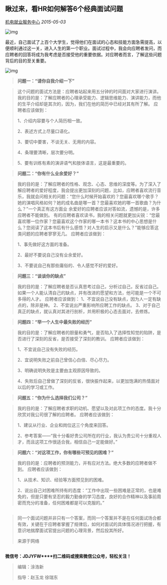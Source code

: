 ## 瞅过来，看HR如何解答6个经典面试问题

[机电就业服务中心](javascript:void(0);) *2015-05-03*

![img](http://mmbiz.qpic.cn/mmbiz/AcoZjQKBWQAGKcicqUMyQNIK0L9wInBhbcrHHOiaccx5KozFkgRebRAu2Pe0byHLWm6ZSrSEQUwbiblWN28TBoICg/640?wx_fmt=jpeg&tp=webp&wxfrom=5)







最近，自己面试了上百个大学生，觉得他们在面试的心态和技能方面急需提高，以便顺利通过这一关，进入人生的第一个职业。面试过程中，我会向应聘者发问，而应聘者的回答将成为我考虑是否接受他的重要依据。对应聘者而言，了解这些问题背后的目的至关重要。



![img](https://mmbiz.qpic.cn/mmbiz/mnoDuttLdiaGOkNHmGLdVKbCDbyJMN8fU7JxQ7rpsKnPIzLGhIk59UnDLrIic9JjicxXTY1Hib2ibNWlu7YDkOvAcRQ/640?wxfrom=5&tp=webp&wx_lazy=1&wx_co=1&retryload=1)

> **问题一：“请你自我介绍一下”**

> 这个问题的面试方法是：应聘者站起来用五分钟的时间面对大家进行演讲。
> 我的目的是：了解应聘者的心理承受能力、逻辑思维能力、演讲能力，而他的生平介绍却是其次的，因为，我们在他的简历中已经对其有所了解。
> 应聘者应该做到：
>
> 1、介绍内容要与个人简历相一致。
>
> 2、表述方式上尽量口语化。
>
> 3、要切中要害，不谈无关、无用的内容。
>
> 4、条理要清晰，层次要分明。
>
> 5、要有训练有素的演讲语气和肢体语言，这是最重要的。

> **问题二：“你有什么业余爱好？”**

> 我的目的是：了解应聘者的性格、观念、心态、思维的深度等。为了深入了解应聘者的爱好程度，我会提出更加深刻的问题，比如，应聘者喜欢流行音乐，我就会问相关的问题：“您什么时候开始喜欢的？您最喜欢哪个歌手？她的演唱风格如何？她的成名曲是哪一首？您最喜欢她的哪一首歌曲？为什么？”一个真正有这方面业 余爱好的应聘者应该对答如流，遗憾的是，许多应聘者不能做到。
> 有的应聘者喜欢读书，我的相关问题就更加尖锐：“您最喜欢哪一位作家？您最喜欢这个作家的哪一本书？这本书的中心思想是什么？您阅读了这本书后有什么感悟？对人生的启示又是什么？”能够应答这类问题的应聘者寥寥无几。
> 应聘者应该做到：
>
> 1、事先做好这方面的准备。
>
> 2、最好不要说自己没有业余爱好。
>
> 3、不要说自己有那些庸俗的、令人感觉不好的爱好。

> **问题三：“谈谈你的缺点”**

> 我的目的是：了解应聘者是否认真思考过自己，分析过自己，反省过自己。如果一个人能认清自己的缺点，并有改进的愿望和方法，他可能是一个不可多得的人才。
> 应聘者应该做到：
> 1、不宜说自己没有缺点，因为人一定有缺点的，除非是神。
> 2、不宜说出严重影响所应聘工作的缺点。
> 3、对于自己真正的缺点，就认真对其进行剖析，并用积极的心态去面对，去修炼。

> **问题四：“举一个人生中最失败的经历”**

> 我的目的是：了解应聘者的胆量和勇气，是否陷入了选择性知觉的陷阱，是否进行了深刻的反省，是否接受了深刻的教训。
> 应聘者应该做到：
>
> 1、不宜说自己没有失败的经历。
>
> 2、宜说明失败之前自己曾信心白倍、尽心尽力。
>
> 3、明确说明失败是主要由主观原因导致的。
>
> 4、失败后自己曾做了深刻的反省，很快振作起来，以更加饱满的热情面对以后的学习或工作。

> **问题五：“你为什么选择我们公司？”**

> 我的目的是：了解应聘者求职的动机、愿望以及对此项工作的态度。我十分欣赏对我公司很了解的应聘者。
> 应聘者应该做到：
>
> 1、建议从行业、企业和岗位这三个角度来回答。
>
> 2、参考答案——“我十分看好贵公司所在的行业，我认为贵公司十分重视人才，而且这项工作很适合我，相信自己一定能做好。”

> **问题六：“对这项工作，你有哪些可预见的困难？”**

> 我的目的是：应聘者的预测能力，并有应对方法。绝大多数的应聘者做不到。
> 应聘者应该做到：
>
> 1、从技术、知识、经验等方面预见到的困难。
>
> 2、说出自己对困难所持有的态度：“工作中出现一些困难是正常的，也是难免的，但是只要有坚忍的毅力勤奋的学习态度，良好的合作精神以及事前周密而充分的准备，任何困难都是可以克服的。”



![img](data:image/gif;base64,iVBORw0KGgoAAAANSUhEUgAAAAEAAAABCAYAAAAfFcSJAAAADUlEQVQImWNgYGBgAAAABQABh6FO1AAAAABJRU5ErkJggg==)

> 同一个面试问题并非只有一个答案，而同一个答案并不是在任何面试场合都有效，关键在于应聘者掌握了规律后，如何对面试的具体情况进行把握，有意识地揣摩面试官提出问题的心理背景，然后投其所好。
>
> 来源于网络



![img](data:image/gif;base64,iVBORw0KGgoAAAANSUhEUgAAAAEAAAABCAYAAAAfFcSJAAAADUlEQVQImWNgYGBgAAAABQABh6FO1AAAAABJRU5ErkJggg==)

**微信号：JDJYFW****扫二维码或搜索微信公众号，轻松关注！**

> 编辑：涂浩新  
>
> 指导：赵玉龙  徐瑞东